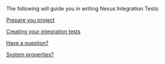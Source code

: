 The following will guide you in writing Nexus Integration Tests:

[Prepare you project](guide/Setup.md)

[Creating your integration tests](guide/ITSupport.md)

[Have a question?](guide/FAQ.md)

[System properties?](guide/SystemProperties.md)